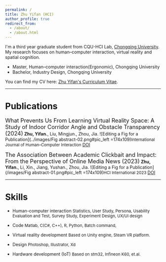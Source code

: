 ```yaml
---
permalink: /
title: Zhu Yifan (HCI)
author_profile: true
redirect_from:
  - /about/
  - /about.html
---
```

I'm a third year graduate student from CQU-HCI Lab, [Chongqing University](https://www.cqu.edu.cn/). My research focuses on human–computer interaction, virtual reality and spatial cognition.

- Master, Human–computer interaction(Ergonomic), Chongqing University
- Bachelor, Industry Design, Chongqing University

You can find my CV here: [Zhu Yifan's Curriculum Vitae](../assets/Zhuyifan_cv_Web.pdf).

---

# Publications
<font size = 4>What Prevents Us From Learning Virtual Reality Space: A Study of Indoor Corridor Angle and Obstacle Transparency (2024)</font>
**Zhu, Yifan.**, Liu, Mingjun., Zhou, Jia.
![Editing a Fig for a Publication](../images/Fig abstract-02.png#pic_left =174x109)<font size = 2>International Journal of Human–Computer Interaction</font>
[DOI](https://www.tandfonline.com/doi/abs/10.1080/10447318.2024.2364473/)

<font size = 4>The Association Between Academic Clickbait and Impact: From the Perspective of Online Media News (2023)</font>
**Zhu, Yifan.**, Li, Xin., Jiang, Yushan., Zhou, Jia.
![Editing a Fig for a Publication](/images/Fig abstract-01.png#pic_left =174x109)<font size = 2>HCI International 2023</font>
[DOI](https://doi.org/10.1007/978-3-031-48044-7_32)

---


# Skills
- Human-computer interaction
<font size = 2>Statistics, User Study, Persona, Usability Evaluation and Test, Survey Study, Experiment Design, UX/UI design</font>

- Code
<font size = 2>Matlab, C(C#, C++), R, Python, Batch command,</font>

- Virtual reality development
<font size = 2>Based on Unity engine, Steam VR platform. </font>

- Design
<font size = 2>Photoshop, Illustrator, Xd</font>

- Hardware development (IoT)
<font size = 2>Based on stm32, Infineon K60, et.al. </font>

